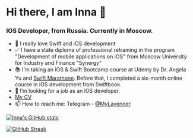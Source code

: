 <h1> Hi there, I am Inna </a>👋
<h3> IOS Developer,  from Russia. Currently in Moscow. </h3>

- 🥰 I really love Swift and iOS development
- ✅ I have a state diploma of professional retraining in the program "Development of mobile applications on iOS" from Moscow University for Industry and Finance "Synergy"
- 📚 I'm taking an iOS & Swift Bootcamp course at Udemy by Dr. Angela Yu and [Swift Marathone](https://t.me/swiftmarathon). Before that, I completed a six-month online course in iOS development from Swiftbook.
- 🙌 I’m looking for a job as an iOS developer.
- [My CV](https://github.com/InnaStepanova/InnaStepanova/blob/main/Inna%20Stepanova.pdf)
- 📫 How to reach me: Telegram - [@MyLavender](https://t.me/MyLavender)


[![Inna's GitHub stats](https://github-readme-stats.vercel.app/api?username=innastepanova)](https://github.com/innastepanova/github-readme-stats)

[![GitHub Streak](https://github-readme-streak-stats.herokuapp.com/?user=innastepanova)](https://git.io/streak-stats)
